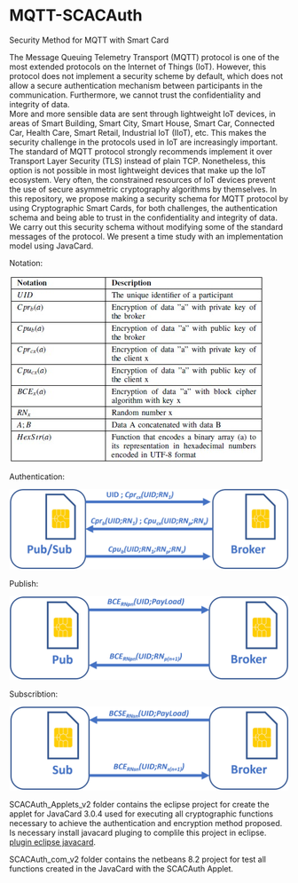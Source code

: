 # MQTT-SCACAuth
 Security Method for MQTT with Smart Card
 
The Message Queuing Telemetry Transport (MQTT) protocol is one of the most extended protocols on the Internet of Things (IoT). However, this protocol does not implement a security scheme by default, which does not allow a secure authentication mechanism between participants in the communication. Furthermore, we cannot trust the confidentiality and integrity of data.  
More and more sensible data are sent through lightweight IoT devices, in areas of Smart Building, Smart City, Smart House, Smart Car, Connected Car, Health Care, Smart Retail, Industrial IoT (IIoT), etc. This makes the security challenge in the protocols used in IoT are increasingly important. 
The standard of MQTT protocol strongly recommends implement it over Transport Layer Security (TLS) instead of plain TCP. Nonetheless, this option is not possible in most lightweight devices that make up the IoT ecosystem. 
Very often, the constrained resources of IoT devices prevent the use of secure asymmetric cryptography algorithms by themselves. 
In this repository, we propose making a security schema for MQTT protocol by using Cryptographic Smart Cards, for both challenges, the authentication schema and being able to trust in the confidentiality and integrity of data. We carry out this security schema without modifying some of the standard messages of the protocol. We present a time study with an implementation model using JavaCard.  


Notation:

![notation](img/notation.jpg)

Authentication:

![authentication](img/auth.png)

Publish:

![publish](img/Pub_v3.png)

Subscribtion:

![subscription](img/Sub_v3.png)

SCACAuth_Applets_v2 folder contains the eclipse project for create the applet for JavaCard 3.0.4 used for executing all cryptographic functions necessary to achieve the authentication and encryption method proposed. Is necessary install javacard pluging to complile this project in eclipse. [plugin eclipse javacard](https://docs.oracle.com/javacard/3.0.5/guide/eclipse-java-card-plug.htm#JCUGC126).

SCACAuth_com_v2 folder contains the netbeans 8.2 project for test all functions created in the JavaCard with the SCACAuth Applet. 


